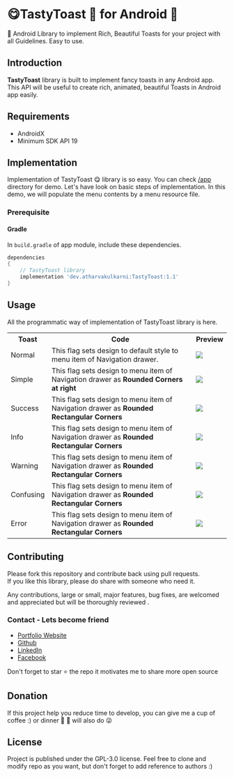 # 😋TastyToast 🍞 for Android 📱

📱 Android Library to implement Rich, Beautiful Toasts for your project with all Guidelines. Easy to use.

<a name="introduction"></a>
## Introduction
**TastyToast** library is built to implement fancy toasts in any Android app. This API will be useful to create rich, animated, beautiful Toasts in Android app easily. 

<a name="requirements"></a>
## Requirements
- AndroidX
- Minimum SDK API 19

<a name="implementation"></a>
## Implementation
Implementation of TastyToast 😋 library is so easy. You can check [/app](/app) directory for demo. Let's have look on basic steps of implementation.
In this demo, we will populate the menu contents by a menu resource file.
<a name="prerequisite"></a>
### Prerequisite
#### Gradle
In `build.gradle` of app module, include these dependencies.
```groovy
dependencies 
{
    // TastyToast library
    implementation 'dev.atharvakulkarni:TastyToast:1.1'
}
```

## Usage

All the programmatic way of implementation of TastyToast library is here.

<table style="width:100%">
  <tr>
    <th>Toast</th>
    <th>Code</th> 
    <th>Preview</th>
  </tr>
  <tr>
    <td>Normal</td>
    <td>This flag sets design to default style to menu item of Navigation drawer.</td> 
    <td><img src="Images/DefaultStyle.png"/></td>
  </tr>    
  <tr>
    <td>Simple</td>
    <td>This flag sets design to menu item of Navigation drawer as <b>Rounded Corners at right</b></td> 
    <td><img src="Images/RoundRightFull.png"/></td>
  </tr>
  <tr>
    <td>Success</td>
    <td>This flag sets design to menu item of Navigation drawer as <b>Rounded Rectangular Corners</b></td> 
    <td><img src="Images/RoundRectFull.png"/></td>
  </tr>  
  <tr>
    <td>Info</td>
    <td>This flag sets design to menu item of Navigation drawer as <b>Rounded Rectangular Corners</b></td> 
    <td><img src="Images/RoundRectFull.png"/></td>
  </tr>
  <tr>
    <td>Warning</td>
    <td>This flag sets design to menu item of Navigation drawer as <b>Rounded Rectangular Corners</b></td> 
    <td><img src="Images/RoundRectFull.png"/></td>
  </tr>
  <tr>
    <td>Confusing</td>
    <td>This flag sets design to menu item of Navigation drawer as <b>Rounded Rectangular Corners</b></td> 
    <td><img src="Images/RoundRectFull.png"/></td>
  </tr>
  <tr>
    <td>Error</td>
    <td>This flag sets design to menu item of Navigation drawer as <b>Rounded Rectangular Corners</b></td> 
    <td><img src="Images/RoundRectFull.png"/></td>
  </tr>  
</table>


<a name="contributing"></a>
## Contributing
Please fork this repository and contribute back using pull requests. <BR>
If you like this library, please do share with someone who need it.

Any contributions, large or small, major features, bug fixes, are welcomed and appreciated but will be thoroughly reviewed .

<a name="contact"></a>
### Contact - Lets become friend

<ul>
  <li><a href = "https://kulkarniatharva.github.io/">Portfolio Website </a></li>
  <li><a href = "https://github.com/KulkarniAtharva">Github</a></li>
  <li><a href = "https://www.linkedin.com/in/atharva-kulkarni-146279187/">LinkedIn</a></li>
  <li><a href = "https://www.facebook.com/atharva.kulkarni.96343/">Facebook</a></li>
</ul>

Don't forget to star ⭐ the repo it motivates me to share more open source


<a name="donation"></a>
## Donation
If this project help you reduce time to develop, you can give me a cup of coffee :) or dinner 🍕 🍔 will also do 😜





<a name="license"></a>
## License
Project is published under the GPL-3.0 license. Feel free to clone and modify repo as you want, but don't forget to add reference to authors :)
